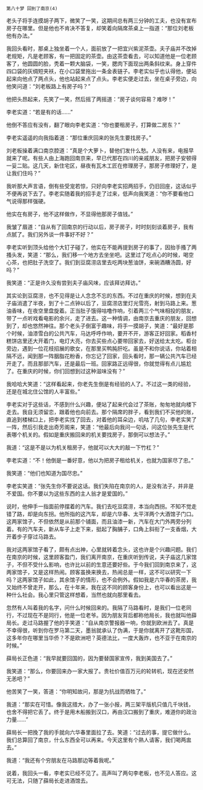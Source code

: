     第八十梦 回到了南京(4) 

   老头子将手连摸胡子两下，微笑了一笑，这期间总有两三分钟的工夫，也没有宣布房子在哪里。但是他也不肯决不答复，却笑着向隔席茶桌上一指道：“那位刘老板他有办法。”

   我回头看时，那桌上独坐着一个人，面前放了一把宜兴紫泥茶壶。夫子庙并不改掉老规矩，凡是老顾客，有一把固定的茶壶。由这茶壶看去，可以知道他是一位老顾客了，他圆圆的脸，秃着一颗大脑袋，一笑，腮肉下面现出两条斜纹来。身上穿件四口袋的灰绸短夹袄，在小口袋里拖出一条金表链子。李老实似乎也认得他，便站起来向他点了两点头，他也站起来点了点头。李老实便走过去，坐在桌子旁边，向他笑问道：“刘老板路上有房子吗？”

   他把头昂起来，先笑了一笑，然后摇了两摇道：“房子谈何容易？难哕！”

   李老实道：“若是有的话……”

   他倒不答应有没有，翻了眼向李老实道：“你也要租房子，打算做二房东？”

   李老实遥遥的向我指着道：“那位重庆回来的张先生要找房子。”

   刘老板操着满口南京腔道：“真是个大萝卜，替他们发什么愁。人没有来，电报早就来了呢。有些人由上海跑回南京来，早已代那在四川的亲戚朋友，把房子安顿得一妥二贴。这几天，新住宅区，昼夜有瓦木工匠在修理房子，那房子修理好了，是让我们住吗？”

   我听那大声言语，倒有些受宠若惊，只好向李老实招两招手，仍旧回座，这话似乎不便再说下去了。李老实随着我的招手走了过来，低声向我笑道：“你不要看他口气说得那样强硬。

   他实在有房子，他不这样做作，不显得他那房子值钱。”

   我皱了眉道：“自从有了回南京的行动以后，房子房子，时时刻刻谈着房子，我有点腻了。我们另外谈一件事好不好？”

   李老实听到顶头给他个大钉子碰了，他实在不能再提到房子的事了，因抬手搔了两搔头发，笑道：“那么，我们移一个地方去坐坐吧。这里过了吃点心的时候，喝空心茶，也把肚子洗空了。我们到豆腐涝店里去吃两块葱油饼，来碗酒糟汤圆，好吗？”

   我笑道：“正是许久没有尝到夫子庙风味，应该拜访拜访。”

   其实论到豆腐涝，也不见得是让人念念不忘的东西。不过在重庆的时候，想到在夫子庙消遣了半夜，到了十二点钟以后了，豆腐涝店里灯光雪亮，射到马路上来。葱油香味，在夜空里盘旋着。正当肚子饿得咕噜作响，引着两三个气味相投的朋友，带了一点听戏看电影的余兴，走了进去。这一种情调，由南京去重庆的朋友，回想到了，却也悠然神往。那个老头子倒富于趣味，将手一摸胡子，笑道：“最好是那个时候，油漆雪白的公共汽车，马达呼呼作响，要开不开，游客正好回家。稻香村糕饼店里还大开着门，电灯大亮，你去买些点心要带回家去，好送给太太吃。柜台旁边，遇到一位花枝招展的歌女，在那里买鸭肫肝吃。虽是不和你说话，你站着相隔不远，闻到那一阵胭脂花粉香，你忘记了回家，回头看时，那一辆公共汽车已经开走了。而且那部汽车，还是最后一班。回家路正远得很，你就觉得有点儿尴尬了。在重庆的时候，你们回想到过这种滋味没有？”

   我哈哈大笑道：“这样看起来，你老先生倒是有经验的人了。不过这一类的经验，还是在城北住公馆的人丰富些。”

   李老实对于这些话，不感到什么兴趣，便站了起来代会过了茶账，匆匆地就向楼下走去。我自无须留恋，跟着他也向前去。那个隔席的胖子，看到我们不买他的账，直追到楼梯口上，把李老实找了回去，对着他的耳朵边，叽咕了几句，李老实笑了一阵，然后引我走出奇芳阁来，笑道：“他最后向我问一句话，问这位张先生是代表哪个机关的。假如是重庆搬回来的机关要找房子，那倒可以想法子。”

   我道：“这是不是以为机关租房子，他就可以大大的敲一下竹杠？”

   李老实道：“不！他倒是一番好意，他以为把房子租给机关，也就为国家尽了忠。”

   我笑道：“他们也知道为国尽忠。”

   李老实笑道：“张先生你不要说这话。我们失陷在南京的人，是没有法子，并非是不爱国。你不要以为这些东西的主人翁才是爱国的。”

   说时，他伸手一指面前停摆着的汽车。我们去吃豆腐涝，本当向西拐。不知不觉走错了路，却是向东拐。他所指的这汽车，却是六华春、太平洋两个大酒馆子门口。这两家馆子，不但依然是从前那个铺面，而且油漆一新，汽车在大门外两旁分列着。有的汽车夫，新从车子上走下来，挺起了胸脯子，口角上斜衔了一支香烟，大开着步子穿过马路去。

   我对这两家馆子看了，颇有点出神，心里就转着念头，这也许是个兴趣问题。我们在南京的时候，这里顾客盈门，我们离开南京，在重庆听到传说，夫子庙这几家馆子，不但不受什么影响，也许比以前的生意还要好些。于今我们回到南京来了，这两家馆子，又是这样热闹。顾客虽换来换去，热闹总是一样，这不可以研究一下吗？这两家馆子如此，其余馆子的情形，也不会例外。假如我是六华春的茶房，我又始终不曾走开，那么，在十年来，我在这不同的顾客身份上，也可以看出这是一种什么社会。我心里只管这样想着，当然也就向那里看去。

   忽然有人叫着我的名字，问什么时候回来的。我隔了马路看时，是我们一位老同行，不过现在不是同行，他是一位老爷。因为朋友背后都称他局长，我也就叫他薛局长。走过马路握了他的手笑道：“自从南京警报器一响，你就到欧洲去了。真是不幸得很，听到你在罗马第二天，墨翁就承认了伪满，于是你就离开了这靴形国，这多年你在哪里当华侨？不是欧洲吧？英德法比，一度大轰炸，也不亚于在南京的时候。”

   薛局长正色道：“我早就要回国的，因为要替国家宣传，我到美国去了。”

   我笑道：“那么，你要回来办一家大报了。贵社价值百万元的轮转机，现在还安然无恙吧？”

   他苦笑了一笑，答道：“你明知故问，那是为抗战而牺牲了。”

   我道：“那实在可惜。像我这措大，办了一张小报，两三架平版机只值几千块钱，也舍不得把它丢了。终于是用木船搬到汉口，再由汉口搬到了重庆，难道你的政治力量……”

   薛局长一把挽了我的手就向六华春里面拉了去。笑道：“过去的事，提它做什么。我们总算回了南京，什么东西全可以再来。今天这里有个熟人请客，我们喝两盅去。”

   我道：“我还有个穷朋友在马路那边等着我呢。”

   说着，我回头一看，李老实已经不见了。高声叫了两句李老板，也不见人答应。这可无法，只随了薛局长走进酒馆去。

